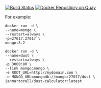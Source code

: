 [![Build Status](https://travis-ci.org/ianmartorell/dust-calculator.svg?branch=master)](https://travis-ci.org/ianmartorell/dust-calculator)
[![Docker Repository on Quay](https://quay.io/repository/ian/dust-calculator/status "Docker Repository on Quay")](https://quay.io/repository/ian/dust-calculator)

For example:

```
docker run -d \
--name=mongo \
--restart=always \
-p=27017:27017 \
mongo:3.2

docker run -d \
--name=dust \
--restart=always \
-p 3000:80 \
--link mongo:mongo \
-e ROOT_URL=http://mydomain.com \
-e MONGO_URL=mongodb://mongo:27017/dust \
ianmartorell/dust-calculator:latest
```
